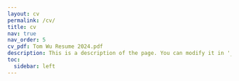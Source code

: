 ```yaml
---
layout: cv
permalink: /cv/
title: cv
nav: true
nav_order: 5
cv_pdf: Tom Wu Resume 2024.pdf
description: This is a description of the page. You can modify it in '_pages/cv.md'. You can also change or remove the top pdf download button.
toc:
  sidebar: left
---
```

